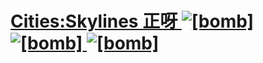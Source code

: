 # [Cities:Skylines 正呀 ![[bomb]](http://m1.hkgolden.com/faces/bomb.gif) ![[bomb]](http://m1.hkgolden.com/faces/bomb.gif) ![[bomb]](http://m1.hkgolden.com/faces/bomb.gif)](https://github.com/hkgolden-citiesskylines/hkgolden_cities-skylines/wiki)
